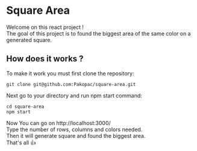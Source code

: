 # Square Area

Welcome on this react project ! \
The goal of this project is to found the biggest area of the same color on a generated square.

## How does it works ?

To make it work you must first clone the repository:
``` 
git clone git@github.com:Pakopac/square-area.git
 ```
Next go to your directory and run npm start command:
``` 
cd square-area
npm start
 ```
Now You can go on http://localhost:3000/ \
Type the number of rows, columns and colors needed. \
Then it will generate square and found the biggest area. \
That's all :thumbsup: